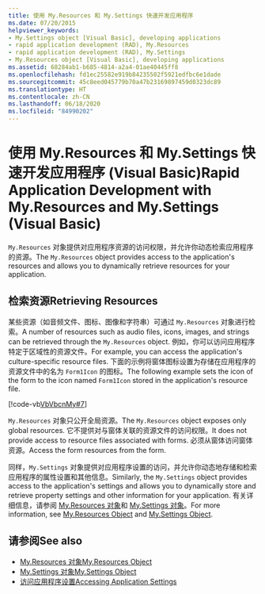 ```yaml
---
title: 使用 My.Resources 和 My.Settings 快速开发应用程序
ms.date: 07/20/2015
helpviewer_keywords:
- My.Settings object [Visual Basic], developing applications
- rapid application development (RAD), My.Resources
- rapid application development (RAD), My.Settings
- My.Resources object [Visual Basic], developing applications
ms.assetid: 68284ab1-b685-4814-a2a4-01ae40445ff8
ms.openlocfilehash: fd1ec25582e919b84235502f5921edfbc6e1dade
ms.sourcegitcommit: 45c8eed045779b70a47b23169897459d0323dc89
ms.translationtype: HT
ms.contentlocale: zh-CN
ms.lasthandoff: 06/18/2020
ms.locfileid: "84990202"
---
```

# <a name="rapid-application-development-with-myresources-and-mysettings-visual-basic"></a><span data-ttu-id="e239b-102">使用 My.Resources 和 My.Settings 快速开发应用程序 (Visual Basic)</span><span class="sxs-lookup"><span data-stu-id="e239b-102">Rapid Application Development with My.Resources and My.Settings (Visual Basic)</span></span>

<span data-ttu-id="e239b-103">`My.Resources` 对象提供对应用程序资源的访问权限，并允许你动态检索应用程序的资源。</span><span class="sxs-lookup"><span data-stu-id="e239b-103">The `My.Resources` object provides access to the application's resources and allows you to dynamically retrieve resources for your application.</span></span>  
  
## <a name="retrieving-resources"></a><span data-ttu-id="e239b-104">检索资源</span><span class="sxs-lookup"><span data-stu-id="e239b-104">Retrieving Resources</span></span>  

 <span data-ttu-id="e239b-105">某些资源（如音频文件、图标、图像和字符串）可通过 `My.Resources` 对象进行检索。</span><span class="sxs-lookup"><span data-stu-id="e239b-105">A number of resources such as audio files, icons, images, and strings can be retrieved through the `My.Resources` object.</span></span> <span data-ttu-id="e239b-106">例如，你可以访问应用程序特定于区域性的资源文件。</span><span class="sxs-lookup"><span data-stu-id="e239b-106">For example, you can access the application's culture-specific resource files.</span></span> <span data-ttu-id="e239b-107">下面的示例将窗体图标设置为存储在应用程序的资源文件中的名为 `Form1Icon` 的图标。</span><span class="sxs-lookup"><span data-stu-id="e239b-107">The following example sets the icon of the form to the icon named `Form1Icon` stored in the application's resource file.</span></span>  
  
 [!code-vb[VbVbcnMy#7](~/samples/snippets/visualbasic/VS_Snippets_VBCSharp/VbVbcnMy/VB/Class1.vb#7)]  
  
 <span data-ttu-id="e239b-108">`My.Resources` 对象只公开全局资源。</span><span class="sxs-lookup"><span data-stu-id="e239b-108">The `My.Resources` object exposes only global resources.</span></span> <span data-ttu-id="e239b-109">它不提供对与窗体关联的资源文件的访问权限。</span><span class="sxs-lookup"><span data-stu-id="e239b-109">It does not provide access to resource files associated with forms.</span></span> <span data-ttu-id="e239b-110">必须从窗体访问窗体资源。</span><span class="sxs-lookup"><span data-stu-id="e239b-110">Access the form resources from the form.</span></span>  
  
 <span data-ttu-id="e239b-111">同样，`My.Settings` 对象提供对应用程序设置的访问，并允许你动态地存储和检索应用程序的属性设置和其他信息。</span><span class="sxs-lookup"><span data-stu-id="e239b-111">Similarly, the `My.Settings` object provides access to the application's settings and allows you to dynamically store and retrieve property settings and other information for your application.</span></span> <span data-ttu-id="e239b-112">有关详细信息，请参阅 [My.Resources 对象](../../language-reference/objects/my-resources-object.md)和 [My.Settings 对象](../../language-reference/objects/my-settings-object.md)。</span><span class="sxs-lookup"><span data-stu-id="e239b-112">For more information, see [My.Resources Object](../../language-reference/objects/my-resources-object.md) and [My.Settings Object](../../language-reference/objects/my-settings-object.md).</span></span>  
  
## <a name="see-also"></a><span data-ttu-id="e239b-113">请参阅</span><span class="sxs-lookup"><span data-stu-id="e239b-113">See also</span></span>

- [<span data-ttu-id="e239b-114">My.Resources 对象</span><span class="sxs-lookup"><span data-stu-id="e239b-114">My.Resources Object</span></span>](../../language-reference/objects/my-resources-object.md)
- [<span data-ttu-id="e239b-115">My.Settings 对象</span><span class="sxs-lookup"><span data-stu-id="e239b-115">My.Settings Object</span></span>](../../language-reference/objects/my-settings-object.md)
- [<span data-ttu-id="e239b-116">访问应用程序设置</span><span class="sxs-lookup"><span data-stu-id="e239b-116">Accessing Application Settings</span></span>](../programming/app-settings/index.md)
